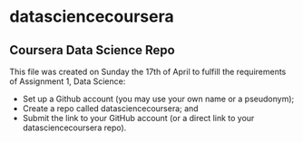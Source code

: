 # datasciencecoursera
## Coursera Data Science Repo
This file was created on Sunday the 17th of April to fulfill the requirements of Assignment 1, Data Science:
* Set up a Github account (you may use your own name or a pseudonym);
* Create a repo called datasciencecoursera; and
* Submit the link to your GitHub account (or a direct link to your datasciencecoursera repo).
